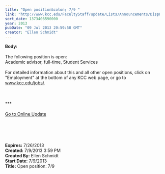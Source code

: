 ```yaml
---
title: "Open position&colon; 7/9 "
link: "http://www.kcc.edu/FacultyStaff/update/Lists/Announcements/DispForm.aspx?ID=1162"
sort_date: 1373403590000
year: 2013
pubDate: "09 Jul 2013 20:59:50 GMT"
creator: "Ellen Schmidt"
---
```


<div><b>Body:</b> <div class="ExternalClass81FB4460F001413CA298CE998F762604"><div><br />The following position is open: <br /></div>
<div>Academic advisor, full-time, Student Services</div>
<div> </div>
<div>For detailed information about this and all other open positions, click on &quot;Employment&quot; at the bottom of any KCC web page, or go to <a href="/jobs">www.kcc.edu/jobs/</a>.<br /></div>
<div> </div>
<div>
<div>
<div><br /><br />*** 
<div><br /></div>
<div></div>
<div></div>
<div><a href="/FacultyStaff/update/Pages/dailyupdate.aspx">Go to Online Update</a></div>
<div></div>
<div><br /></div>
<div></div></div> <br /> <br /> <br /> </div></div></div></div>
<div><b>Expires:</b> 7/26/2013</div>
<div><b>Created:</b> 7/9/2013 3:59 PM</div>
<div><b>Created By:</b> Ellen Schmidt</div>
<div><b>Start Date:</b> 7/9/2013</div>
<div><b>Title:</b> Open position: 7/9 </div>
